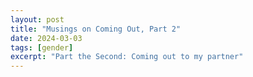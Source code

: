 ```yaml
---
layout: post
title: "Musings on Coming Out, Part 2"
date: 2024-03-03
tags: [gender] 
excerpt: "Part the Second: Coming out to my partner"
---
```


